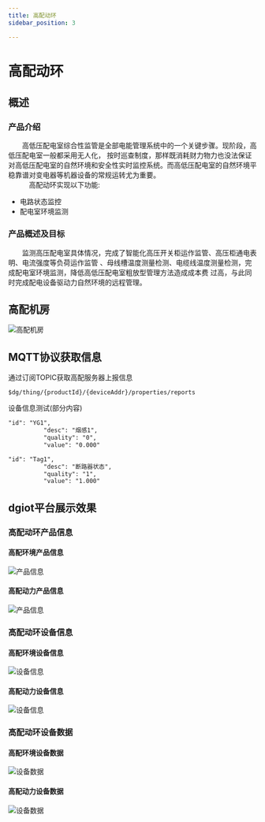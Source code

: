 ```yaml
---
title: 高配动环
sidebar_position: 3

---
```


# 高配动环

## 概述

### 产品介绍 

&emsp;&emsp;高低压配电室综合性监管是全部电能管理系统中的一个关键步骤。现阶段，高低压配电室一般都采用无人化，
按时巡查制度，那样既消耗财力物力也没法保证对高低压配电室的自然环境和安全性实时监控系统。而高低压配电室的自然环境平稳靠谱对变电器等机器设备的常规运转尤为重要。  
&emsp;&emsp;&emsp;高配动环实现以下功能:

* 电路状态监控
* 配电室环境监测

### 产品概述及目标

&emsp;&emsp;监测高压配电室具体情况，完成了智能化高压开关柜运作监管、高压柜通电表明、电流强度等负荷运作监管
、母线槽温度测量检测、电缆线温度测量检测，完成配电室环境监测，降低高低压配电室粗放型管理方法造成成本费
过高，与此同时完成配电设备驱动力自然环境的远程管理。

## 高配机房
![高配机房](http://dgiot-1253666439.cos.ap-shanghai-fsi.myqcloud.com/dgiot_web/doc_ylb/high_collar/7.jpg)

## MQTT协议获取信息
通过订阅TOPIC获取高配服务器上报信息  

```
$dg/thing/{productId}/{deviceAddr}/properties/reports
```

设备信息测试(部分内容)

```markdown
"id": "YG1",
          "desc": "烟感1",
          "quality": "0",
          "value": "0.000"

"id": "Tag1",
          "desc": "断路器状态",
          "quality": "1",
          "value": "1.000"
```

## dgiot平台展示效果
### 高配动环产品信息
#### 高配环境产品信息
![产品信息](http://dgiot-1253666439.cos.ap-shanghai-fsi.myqcloud.com/dgiot_web/doc_ylb/high_collar/1.png)
#### 高配动力产品信息
![产品信息](http://dgiot-1253666439.cos.ap-shanghai-fsi.myqcloud.com/dgiot_web/doc_ylb/high_collar/2.png)
### 高配动环设备信息
#### 高配环境设备信息
![设备信息](http://dgiot-1253666439.cos.ap-shanghai-fsi.myqcloud.com/dgiot_web/doc_ylb/high_collar/3.png)
#### 高配动力设备信息
![设备信息](http://dgiot-1253666439.cos.ap-shanghai-fsi.myqcloud.com/dgiot_web/doc_ylb/high_collar/4.png)
### 高配动环设备数据
#### 高配环境设备数据
![设备数据](http://dgiot-1253666439.cos.ap-shanghai-fsi.myqcloud.com/dgiot_web/doc_ylb/high_collar/5.png)
#### 高配动力设备数据
![设备数据](http://dgiot-1253666439.cos.ap-shanghai-fsi.myqcloud.com/dgiot_web/doc_ylb/high_collar/6.png)
